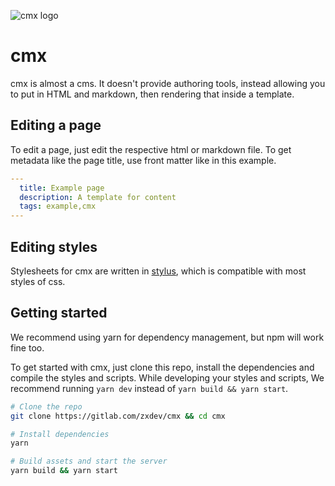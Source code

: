 ![cmx logo](https://gitlab.com/zxdev/cmx/raw/master/client/logo.png)
# cmx
cmx is almost a cms. It doesn't provide authoring tools, instead allowing you to put in HTML and markdown, then rendering that inside a template.

## Editing a page
To edit a page, just edit the respective html or markdown file. To get metadata like the page title, use front matter like in this example.
```yaml
---
  title: Example page
  description: A template for content
  tags: example,cmx
---
```

## Editing styles
Stylesheets for cmx are written in [stylus](http://stylus-lang.com/), which is compatible with most styles of css.

## Getting started
We recommend using yarn for dependency management, but npm will work fine too.

To get started with cmx, just clone this repo, install the dependencies and compile the styles and scripts. While developing your styles and scripts, We recommend running `yarn dev` instead of `yarn build && yarn start`.

```bash
# Clone the repo
git clone https://gitlab.com/zxdev/cmx && cd cmx

# Install dependencies
yarn

# Build assets and start the server
yarn build && yarn start
```
